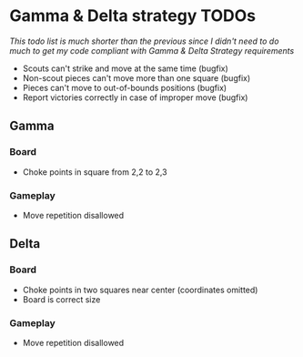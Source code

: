 # Gamma & Delta strategy TODOs
*This todo list is much shorter than the previous since I didn't need to do much to get
my code compliant with Gamma & Delta Strategy requirements*

* Scouts can't strike and move at the same time (bugfix)
* Non-scout pieces can't move more than one square (bugfix)
* Pieces can't move to out-of-bounds positions (bugfix)
* Report victories correctly in case of improper move (bugfix)

## Gamma
### Board
* Choke points in square from 2,2 to 2,3

### Gameplay
* Move repetition disallowed

## Delta
### Board
* Choke points in two squares near center (coordinates omitted)
* Board is correct size

### Gameplay
* Move repetition disallowed
